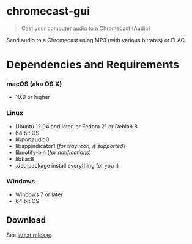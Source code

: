 # chromecast-gui
 > Cast your computer audio to a Chromecast (Audio)

Send audio to a Chromecast using MP3 (with various bitrates) or FLAC.

Dependencies and Requirements
=============================
### macOS (aka OS X)
  - 10.9 or higher

### Linux
  - Ubuntu 12.04 and later, or Fedora 21 or Debian 8
  - 64 bit OS
  - libportaudio0
  - libappindicator1 (_for tray icon, if supported_)
  - libnotify-bin (_for notifications_)
  - libflac8
  - .deb package install everything for you :)

### Windows
 - Windows 7 or later
 - 64 bit OS

## Download

See [latest release](https://github.com/melchor629/chromecaster-gui/releases/latest).

